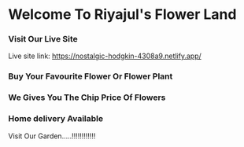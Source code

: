 # Welcome To Riyajul's Flower Land


### Visit Our Live Site
Live site link: https://nostalgic-hodgkin-4308a9.netlify.app/

### Buy Your Favourite Flower Or Flower Plant


### We Gives You The Chip Price Of Flowers


### Home delivery Available

Visit Our Garden.....!!!!!!!!!!!! 

